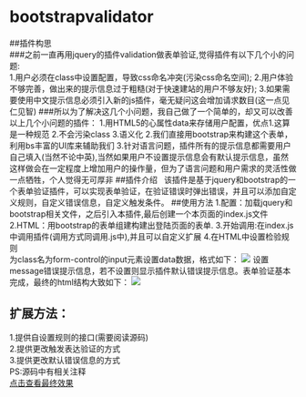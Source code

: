 ﻿# bootstrapvalidator
##插件构思<br>
###之前一直再用jquery的插件validation做表单验证,觉得插件有以下几个小的问题:<br>
		1.用户必须在class中设置配置，导致css命名冲突(污染css命名空间);
		2.用户体验不够完善，做出来的提示信息过于粗糙(对于快速建站的用户不够友好);
		3.如果需要使用中文提示信息必须引入新的js插件，毫无疑问这会增加请求数目(这一点见仁见智)
###所以为了解决这几个小问题，我自己做了一个简单的，却又可以改善以上几个小问题的插件：
		1.用HTML5的心属性data来存储用户配置，优点1.这算是一种规范 2.不会污染class 3.语义化
		2.我们直接用bootstrap来构建这个表单，利用bs丰富的UI库来辅助我们
		3.针对语言问题，插件所有的提示信息都需要用户自己填入(当然不论中英),当然如果用户不设置提示信息会有默认提示信息，虽然这样做会在一定程度上增加用户的操作量，但为了语言问题和用户需求的灵活性做一点牺牲，个人觉得无可厚非
##插件介绍
    该插件是基于jquery和bootstrap的一个表单验证插件，可以实现表单验证，在验证错误时弹出错误，并且可以添加自定义规则，自定义错误信息，自定义触发条件。
##使用方法
		1.配置：加载jquery和bootstrap相关文件，之后引入本插件,最后创建一个本页面的index.js文件
		2.HTML：用bootstrap的表单组建构建出登陆页面的表单.
		3.开始调用:在index.js中调用插件(调用方式同调用.js中),并且可以自定义扩展
		4.在HTML中设置检验规则<br>
		为class名为form-control的input元素设置data数据，格式如下：
![](http://coderzzp.github.io/demo/表单验证/说明1.jpg)
		设置message错误提示信息，若不设置则显示插件默认错误提示信息。表单验证基本完成，最终的html结构大致如下：
![](http://coderzzp.github.io/demo/表单验证/说明2.jpg)
## 扩展方法：
 1.提供自设置规则的接口(需要阅读源码)<br>
 2.提供更改触发表达验证的方式<br>
 3.提供更改默认错误信息的方式<br>
 PS:源码中有相关注释<br>
[点击查看最终效果](http://coderzzp.github.io/demo/表单验证/表单验证页面.html)  <br>
